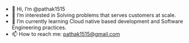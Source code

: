 - 👋 Hi, I’m @pathak1515
- 👀 I’m interested in Solving problems that serves customers at scale.
- 🌱 I’m currently learning Cloud native based development and Software Engineering practices.
- 📫 How to reach me: pathak1515@gmail.com

<!---
pathak1515/pathak1515 is a ✨ special ✨ repository because its `README.md` (this file) appears on your GitHub profile.
You can click the Preview link to take a look at your changes.
--->

